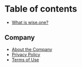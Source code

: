 # Table of contents

* [What is wise.one?](README.md)

## Company

* [About the Company](company/about-the-company.md)
* [Privacy Policy](company/privacy-policy.md)
* [Terms of Use](company/terms-of-use.md)

